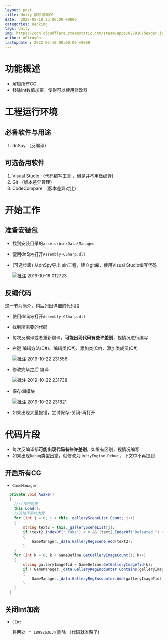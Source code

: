 ```yaml
---
layout: post
title: Unity 解锁游戏CG
date:  2022-05-10 23:00:00 +0800
categories: Hacking
tags: Unity
img: https://cdn.cloudflare.steamstatic.com/steam/apps/823910/header.jpg
author: oOtroyOo
lastupdate : 2022-05-10 00:00:00 +0800
---
```


# 功能概述
- 解锁所有CG
- 移除int数值加密，使得可以使用修改器


# 工程运行环境

## 必备软件与用途

1. dnSpy （反编译）

## 可选备用软件

1. Visual Studio  （代码编写工具 ，但是并不用做编译)
2. Git  （版本差异管理）
3. CodeCompare  （版本差异对比）
   
# 开始工作

## 准备安装包
- 找到安装目录的`assets\bin\Data\Managed`
- 使用dnSpy打开`Assembly-CSharp.dll`
- (可选步骤) 从dnSpy导出 sln工程，建立git库，使用Visual Studio编写代码
  
  ![批注 2019-10-16 012723](https://i.loli.net/2019/10/16/pBbm1DchtE4XaKC.png)

## 反编代码
   这一节为简介，稍后列出详细的代码段
- 使用dnSpy打开`Assembly-CSharp.dll`
- 找到所需要的代码
- 每次反编译或者重新编译，**可能出现代码有些许差别**，视情况进行编写
- 右键 编辑方法(C#)、编辑类(C#)、添加类(C#)、添加类成员(C#)
  
  ![批注 2019-10-22 231556](https://i.loli.net/2019/10/22/zPVqNFsTH64gSWb.png)

- 修改完毕之后 编译
  
  ![批注 2019-10-22 231738](https://i.loli.net/2019/10/22/GPcraJjAfi4uFgK.png)

- 保存dll模块

  ![批注 2019-10-22 231821](https://i.loli.net/2019/10/22/pqV4iCJWAhek2Gu.png)

- 如果出现大量报错，尝试保存-关闭-再打开
  
# 代码片段
- 每次反编译都**可能出现代码有些许差别**，如果有区别，视情况编写
- 如果出现`Debug`类型出错，就修改为`UnityEngine.Debug` ，下文中不再提到
## 开启所有CG
- `GameManager`

``` csharp
  private void Awake()
  {
    ////找到这里
    this.Load();
    //添加下面的内容
    for (int j = 0; j < this._gallerySceneList.Count; j++)
    {
        string text2 = this._gallerySceneList[j];
        if (text2.IndexOf("_Yoke") < 0 && (text2.IndexOf("Defeated_") == 0 || text2.IndexOf("Collect_") == 0 || text2.IndexOf("Encounter_") == 0 || text2.IndexOf("AnimCombineEventer_") == 0 || text2.IndexOf("Intimacy_") == 0 || text2.IndexOf("Scene_") == 0 || text2.IndexOf("CutScene_") == 0) && !GameManager._data.GalleryRegScene.Contains(text2))
        {
            GameManager._data.GalleryRegScene.Add(text2);
        }
    }
    for (int k = 0; k < GameDefine.GetGalleryImageCount(); k++)
    {
        string galleryImageTid = GameDefine.GetGalleryImageTid(k);
        if (!GameManager._data.GalleryRegEncounter.Contains(galleryImageTid))
        {
            GameManager._data.GalleryRegEncounter.Add(galleryImageTid);
        }
    }
  }
```

## 关闭Int加密
- `CInt`

  将两处 ` ^ 1899263634` 删除 
  （代码就省略了)
